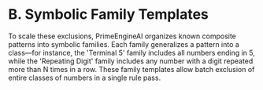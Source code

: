 # B. Symbolic Family Templates

To scale these exclusions, PrimeEngineAI organizes known composite patterns into symbolic families. Each family generalizes a pattern into a class—for instance, the 'Terminal 5' family includes all numbers ending in 5, while the 'Repeating Digit' family includes any number with a digit repeated more than N times in a row. These family templates allow batch exclusion of entire classes of numbers in a single rule pass.

